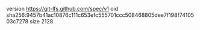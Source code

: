 version https://git-lfs.github.com/spec/v1
oid sha256:9457b41ac10876c111c653efc555701ccc508468805dee7f198f7410503c7278
size 2128
